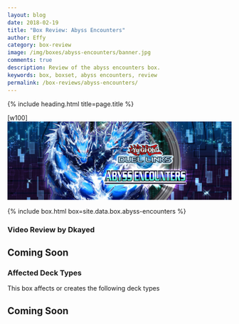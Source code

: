 ```yaml
---
layout: blog
date: 2018-02-19
title: "Box Review: Abyss Encounters"
author: Effy
category: box-review
image: /img/boxes/abyss-encounters/banner.jpg
comments: true
description: Review of the abyss encounters box.
keywords: box, boxset, abyss encounters, review
permalink: /box-reviews/abyss-encounters/
---
```


{% include heading.html title=page.title %}

[w100]
![](/img/boxes/abyss-encounters/banner.jpg)

{% include box.html box=site.data.box.abyss-encounters %}

### Video Review by Dkayed

## Coming Soon

### Affected Deck Types
This box affects or creates the following deck types

## Coming Soon

<!-- {% include deck-type-list.html deck-types='dark-worlds;lightsworn;volcanics;cloudians;six-samurais;ninjas;jurracs;gem-knights' %} -->